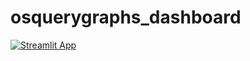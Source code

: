 # osquerygraphs_dashboard

[![Streamlit App](https://static.streamlit.io/badges/streamlit_badge_black_white.svg)](https://share.streamlit.io/sevickson/osquerygraphs_dashboard/main/osquerygraphs.py)